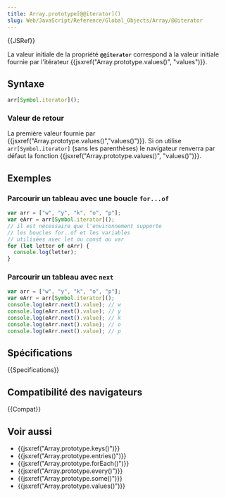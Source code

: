 ```yaml
---
title: Array.prototype[@@iterator]()
slug: Web/JavaScript/Reference/Global_Objects/Array/@@iterator
---
```


{{JSRef}}

La valeur initiale de la propriété **`@@iterator`** correspond à la valeur initiale fournie par l'itérateur {{jsxref("Array.prototype.values()", "values")}}.

## Syntaxe

```js
arr[Symbol.iterator]();
```

### Valeur de retour

La première valeur fournie par {{jsxref("Array.prototype.values()","values()")}}. Si on utilise `arr[Symbol.iterator]` (sans les parenthèses) le navigateur renverra par défaut la fonction {{jsxref("Array.prototype.values()", "values()")}}.

## Exemples

### Parcourir un tableau avec une boucle `for...of`

```js
var arr = ["w", "y", "k", "o", "p"];
var eArr = arr[Symbol.iterator]();
// il est nécessaire que l'environnement supporte
// les boucles for..of et les variables
// utilisées avec let ou const ou var
for (let letter of eArr) {
  console.log(letter);
}
```

### Parcourir un tableau avec `next`

```js
var arr = ["w", "y", "k", "o", "p"];
var eArr = arr[Symbol.iterator]();
console.log(eArr.next().value); // w
console.log(eArr.next().value); // y
console.log(eArr.next().value); // k
console.log(eArr.next().value); // o
console.log(eArr.next().value); // p
```

## Spécifications

{{Specifications}}

## Compatibilité des navigateurs

{{Compat}}

## Voir aussi

- {{jsxref("Array.prototype.keys()")}}
- {{jsxref("Array.prototype.entries()")}}
- {{jsxref("Array.prototype.forEach()")}}
- {{jsxref("Array.prototype.every()")}}
- {{jsxref("Array.prototype.some()")}}
- {{jsxref("Array.prototype.values()")}}
